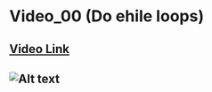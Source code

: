 # Video_00 (Do ehile loops)


## [Video Link](#)

## ![Alt text](https://miro.medium.com/v2/resize:fit:1400/1*0D9zGIQXQEIZFYD9tpRXgQ.png)
